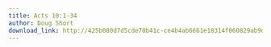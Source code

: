```yaml
---
title: Acts 10:1-34
author: Doug Short
download_link: http://425b080d7d5cde70b41c-ce4b4ab6661e18314f060829ab9d3455.r81.cf2.rackcdn.com/2014-06-29-acts_10_1_34.mp3
---
```

